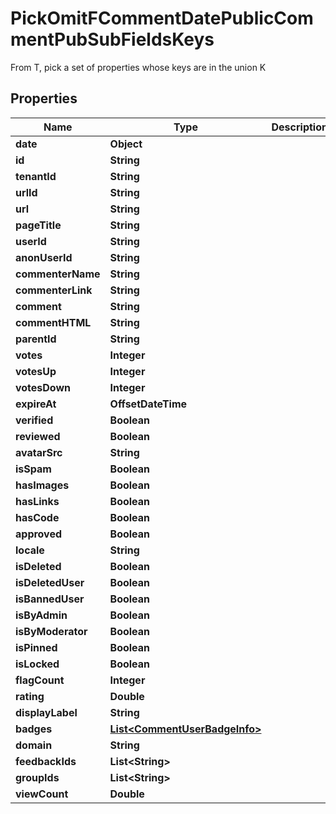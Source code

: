 

# PickOmitFCommentDatePublicCommentPubSubFieldsKeys

From T, pick a set of properties whose keys are in the union K

## Properties

| Name | Type | Description | Notes |
|------------ | ------------- | ------------- | -------------|
|**date** | **Object** |  |  |
|**id** | **String** |  |  |
|**tenantId** | **String** |  |  |
|**urlId** | **String** |  |  |
|**url** | **String** |  |  |
|**pageTitle** | **String** |  |  [optional] |
|**userId** | **String** |  |  [optional] |
|**anonUserId** | **String** |  |  [optional] |
|**commenterName** | **String** |  |  |
|**commenterLink** | **String** |  |  [optional] |
|**comment** | **String** |  |  |
|**commentHTML** | **String** |  |  |
|**parentId** | **String** |  |  [optional] |
|**votes** | **Integer** |  |  [optional] |
|**votesUp** | **Integer** |  |  [optional] |
|**votesDown** | **Integer** |  |  [optional] |
|**expireAt** | **OffsetDateTime** |  |  [optional] |
|**verified** | **Boolean** |  |  |
|**reviewed** | **Boolean** |  |  [optional] |
|**avatarSrc** | **String** |  |  [optional] |
|**isSpam** | **Boolean** |  |  [optional] |
|**hasImages** | **Boolean** |  |  [optional] |
|**hasLinks** | **Boolean** |  |  [optional] |
|**hasCode** | **Boolean** |  |  [optional] |
|**approved** | **Boolean** |  |  |
|**locale** | **String** |  |  |
|**isDeleted** | **Boolean** |  |  [optional] |
|**isDeletedUser** | **Boolean** |  |  [optional] |
|**isBannedUser** | **Boolean** |  |  [optional] |
|**isByAdmin** | **Boolean** |  |  [optional] |
|**isByModerator** | **Boolean** |  |  [optional] |
|**isPinned** | **Boolean** |  |  [optional] |
|**isLocked** | **Boolean** |  |  [optional] |
|**flagCount** | **Integer** |  |  [optional] |
|**rating** | **Double** |  |  [optional] |
|**displayLabel** | **String** |  |  [optional] |
|**badges** | [**List&lt;CommentUserBadgeInfo&gt;**](CommentUserBadgeInfo.md) |  |  [optional] |
|**domain** | **String** |  |  [optional] |
|**feedbackIds** | **List&lt;String&gt;** |  |  [optional] |
|**groupIds** | **List&lt;String&gt;** |  |  [optional] |
|**viewCount** | **Double** |  |  [optional] |



